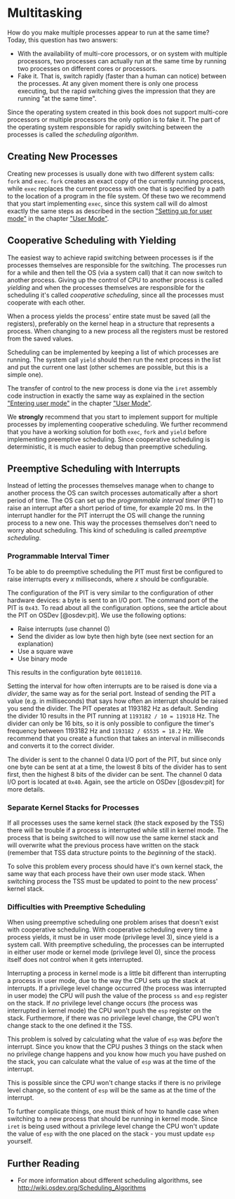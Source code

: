 # Multitasking
How do you make multiple processes appear to run at the same time? Today, this question has two answers:

- With the availability of multi-core processors, or on system with multiple processors, two processes can actually run at the same time by running two processes on different cores or processors.
- Fake it. That is, switch rapidly (faster than a human can notice) between the processes. At any given moment there is only one process executing, but the rapid switching gives the impression that they are running "at the same time".

Since the operating system created in this book does not support multi-core processors or multiple processors the only option is to fake it. The part of the operating system responsible for rapidly switching between the processes is called the _scheduling algorithm_.

## Creating New Processes
Creating new processes is usually done with two different system calls: `fork` and `exec`. `fork` creates an exact copy of the currently running process, while `exec` replaces the current process with one that is specified by a path to the location of a program in the file system. Of these two we recommend that you start implementing `exec`, since this system call will do almost exactly the same steps as described in the section ["Setting up for user mode"](#setting-up-for-user-mode) in the chapter ["User Mode"](#user-mode).

## Cooperative Scheduling with Yielding
The easiest way to achieve rapid switching between processes is if the processes themselves are responsible for the switching. The processes run for a while and then tell the OS (via a system call) that it can now switch to another process. Giving up the control of CPU to another process is called _yielding_ and when the processes themselves are responsible for the scheduling it's called _cooperative scheduling_, since all the processes must cooperate with each other.

When a process yields the process' entire state must be saved (all the registers), preferably on the kernel heap in a structure that represents a process. When changing to a new process all the registers must be restored from the saved values.

Scheduling can be implemented by keeping a list of which processes are running. The system call `yield` should then run the next process in the list and put the current one last (other schemes are possible, but this is a simple one).

The transfer of control to the new process is done via the `iret` assembly code instruction in exactly the same way as explained in the section ["Entering user mode"](#entering-user-mode) in the chapter ["User Mode"](#user-mode).

We __strongly__ recommend that you start to implement support for multiple processes by implementing cooperative scheduling. We further recommend that you have a working solution for both `exec`, `fork` and `yield` before implementing preemptive scheduling. Since cooperative scheduling is deterministic, it is much easier to debug than preemptive scheduling.

## Preemptive Scheduling with Interrupts
Instead of letting the processes themselves manage when to change to another process the OS can switch processes automatically after a short period of time. The OS can set up the _programmable interval timer_ (PIT) to raise an interrupt after a short period of time, for example 20 ms. In the interrupt handler for the PIT interrupt the OS will change the running process to a new one. This
way the processes themselves don't need to worry about scheduling. This kind of scheduling is called _preemptive scheduling_.

### Programmable Interval Timer
To be able to do preemptive scheduling the PIT must first be configured to raise interrupts every _x_ milliseconds, where _x_ should be configurable.

The configuration of the PIT is very similar to the configuration of other hardware devices: a byte is sent to an I/O port. The command port of the PIT is `0x43`. To read about all the configuration options, see the article about the PIT on OSDev [@osdev:pit]. We use the following options:

- Raise interrupts (use channel 0)
- Send the divider as low byte then high byte (see next section for an explanation)
- Use a square wave
- Use binary mode

This results in the configuration byte `00110110`.

Setting the interval for how often interrupts are to be raised is done via a _divider_, the same way as for the serial port. Instead of sending the PIT a value (e.g. in milliseconds) that says how often an interrupt should be raised you send the divider. The PIT operates at 1193182 Hz as default. Sending the divider 10 results in the PIT running at `1193182 / 10 = 119318` Hz. The
divider can only be 16 bits, so it is only possible to configure the timer's frequency between 1193182 Hz and `1193182 / 65535 = 18.2` Hz. We recommend that you create a function that takes an interval in milliseconds and converts it to the correct divider.

The divider is sent to the channel 0 data I/O port of the PIT, but since only one byte can be sent at at a time, the lowest 8 bits of the divider has to sent first, then the highest 8 bits of the divider can be sent. The channel 0 data I/O port is located at `0x40`. Again, see the article on OSDev [@osdev:pit] for more details.

### Separate Kernel Stacks for Processes
If all processes uses the same kernel stack (the stack exposed by the TSS) there will be trouble if a process is interrupted while still in kernel mode. The process that is being switched to will now use the same kernel stack and will overwrite what the previous process have written on the stack (remember that TSS data structure points to the _beginning_ of the stack).

To solve this problem every process should have it's own kernel stack, the
same way that each process have their own user mode stack. When switching
process the TSS must be updated to point to the new process' kernel stack.

### Difficulties with Preemptive Scheduling
When using preemptive scheduling one problem arises that doesn't exist with cooperative scheduling. With cooperative scheduling every time a process yields, it must be in user mode (privilege level 3), since yield is a system call. With preemptive scheduling, the processes can be interrupted in either user mode or kernel mode (privilege level 0), since the process itself does not control when it gets interrupted.

Interrupting a process in kernel mode is a little bit different than interrupting a process in user mode, due to the way the CPU sets up the stack at interrupts. If a privilege level change occurred (the process was interrupted in user mode) the CPU will push the value of the process `ss` and `esp`
register on the stack. If _no_ privilege level change occurs (the process was interrupted in kernel mode) the CPU won't push the `esp` register on the stack. Furthermore, if there was no privilege level change, the CPU won't change stack to the one defined it the TSS.

This problem is solved by calculating what the value of `esp` was _before_ the interrupt. Since you know that the CPU pushes 3 things on the stack when no privilege change happens and you know how much you have pushed on the stack, you can calculate what the value of `esp` was at the time of the interrupt.

This is possible since the CPU won't change stacks if there is no privilege level change, so the content of `esp` will be the same as at the time of the interrupt.

To further complicate things, one must think of how to handle case when switching to a new process that should be running in kernel mode. Since `iret` is being used without a privilege level change the CPU won't update the value of `esp` with the one placed on the stack - you must update `esp` yourself.

## Further Reading
- For more information about different scheduling algorithms, see
  <http://wiki.osdev.org/Scheduling_Algorithms>
